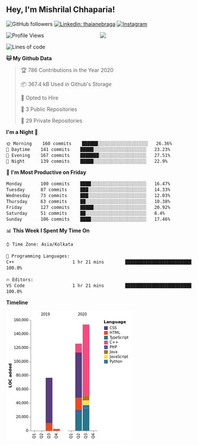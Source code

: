 <h2>Hey, I'm Mishrilal Chhaparia!</h2>

<!-- ![Mishrilal's github stats](https://github-readme-stats.vercel.app/api?username=mishrilal&theme=blue-green&show_icons=true&count_private=true) -->
![GitHub followers](https://img.shields.io/github/followers/mishrilal?color=181717&label=Follow%20%40mishrilal&logo=Github&style=for-the-badge)
[![Linkedin: thaianebraga](https://img.shields.io/badge/linkedin-%230077B5.svg?&style=for-the-badge&logo=linkedin&logoColor=white&link=https://www.linkedin.com/in/mishrilal-chhaparia-074969192/)](https://www.linkedin.com/in/mishrilal-chhaparia-074969192/)
[![Instagram](https://img.shields.io/badge/instagram-%23E4405F.svg?&style=for-the-badge&logo=instagram&logoColor=white&link=https://www.instagram.com/am_mishri/)](https://www.instagram.com/am_mishri/)


<img align='right' src="https://avatars1.githubusercontent.com/u/53535840?s=400&u=ccbf62c3091d7277d104d3666e4598207f27c197&v=4" width="250">

<!--START_SECTION:waka-->
![Profile Views](http://img.shields.io/badge/Profile%20Views-7-blue)

![Lines of code](https://img.shields.io/badge/From%20Hello%20World%20I%27ve%20Written-339316%20lines%20of%20code-blue)

**🐱 My Github Data** 

> 🏆 786 Contributions in the Year 2020
 > 
> 📦 367.4 kB Used in Github's Storage 
 > 
> 💼 Opted to Hire
 > 
> 📜 3 Public Repositories
 > 
> 🔑 29 Private Repositories 

**I'm a Night 🦉** 

```text
🌞 Morning    160 commits    ██████░░░░░░░░░░░░░░░░░░░   26.36% 
🌆 Daytime    141 commits    █████░░░░░░░░░░░░░░░░░░░░   23.23% 
🌃 Evening    167 commits    ███████░░░░░░░░░░░░░░░░░░   27.51% 
🌙 Night      139 commits    █████░░░░░░░░░░░░░░░░░░░░   22.9%

```
📅 **I'm Most Productive on Friday** 

```text
Monday       100 commits    ████░░░░░░░░░░░░░░░░░░░░░   16.47% 
Tuesday      87 commits     ███░░░░░░░░░░░░░░░░░░░░░░   14.33% 
Wednesday    73 commits     ███░░░░░░░░░░░░░░░░░░░░░░   12.03% 
Thursday     63 commits     ██░░░░░░░░░░░░░░░░░░░░░░░   10.38% 
Friday       127 commits    █████░░░░░░░░░░░░░░░░░░░░   20.92% 
Saturday     51 commits     ██░░░░░░░░░░░░░░░░░░░░░░░   8.4% 
Sunday       106 commits    ████░░░░░░░░░░░░░░░░░░░░░   17.46%

```


📊 **This Week I Spent My Time On** 

```text
⌚︎ Time Zone: Asia/Kolkata

💬 Programming Languages: 
C++                      1 hr 21 mins        █████████████████████████   100.0%

🔥 Editors: 
VS Code                  1 hr 21 mins        █████████████████████████   100.0%

```

**Timeline**

![Chart not found](https://github.com/mishrilal/mishrilal/blob/master/charts/bar_graph.png) 


<!--END_SECTION:waka-->
